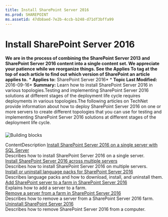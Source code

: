 ```yaml
---
title: Install SharePoint Server 2016
ms.prod: SHAREPOINT
ms.assetid: 47db8aed-7e2b-4ccb-b248-d71df3bffa99
---
```



# Install SharePoint Server 2016
 **We are in the process of combining the SharePoint Server 2013 and SharePoint Server 2016 content into a single content set. We appreciate your patience while we reorganize things. See the Applies To tag at the top of each article to find out which version of SharePoint an article applies to.** * **Applies to:** SharePoint Server 2016*  * **Topic Last Modified:** 2016-09-16* **Summary:** Learn how to install SharePoint Server 2016 in various topologies.Testing and implementing SharePoint Server 2016 solutions at different stages of the deployment life cycle requires deployments in various topologies.The following articles on TechNet provide information about how to deploy SharePoint Server 2016 on one or more servers to create different topologies that you can use for testing and implementing SharePoint Server 2016 solutions at different stages of the deployment life cycle.
### 


  
    
    
![Building blocks](images/)
  
    
    
ContentDescription [Install SharePoint Server 2016 on a single server with SQL Server](html/install-sharepoint-server-2016-on-a-single-server-with-sql-server.md) <br/> Describes how to install SharePoint Server 2016 on a single server.  <br/>  [Install SharePoint Server 2016 across multiple servers](html/install-sharepoint-server-2016-across-multiple-servers.md) <br/> Describes how to install SharePoint Server 2016 on multiple servers.  <br/>  [Install or uninstall language packs for SharePoint Server 2016](html/install-or-uninstall-language-packs-for-sharepoint-server-2016.md) <br/> Describes language packs and how to download, install, and uninstall them.  <br/>  [Add SharePoint server to a farm in SharePoint Server 2016](html/add-sharepoint-server-to-a-farm-in-sharepoint-server-2016.md) <br/> Explains how to add a server to a farm.  <br/>  [Remove a server from a farm in SharePoint Server 2016](html/remove-a-server-from-a-farm-in-sharepoint-server-2016.md) <br/> Describes how to remove a server from a SharePoint Server 2016 farm.  <br/>  [Uninstall SharePoint Server 2016](html/uninstall-sharepoint-server-2016.md) <br/> Describes how to remove SharePoint Server 2016 from a computer.  <br/> 
